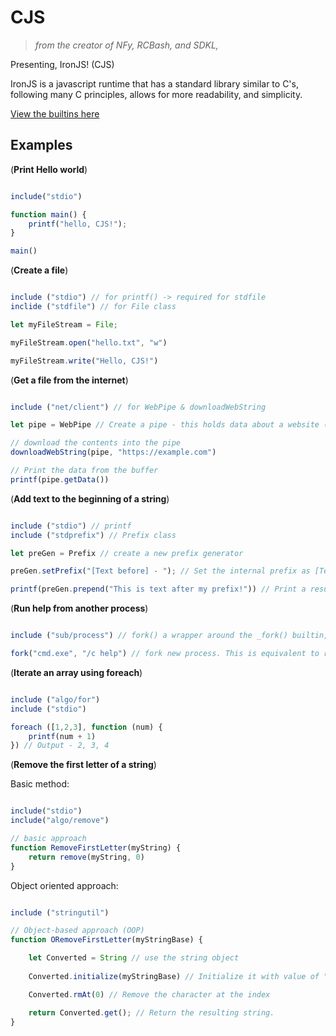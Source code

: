 # CJS

> *from the creator of NFy, RCBash, and SDKL,*

Presenting, IronJS! (CJS)

IronJS is a javascript runtime that has a standard library similar to C's, following many C principles, allows for more readability, and simplicity. 

[View the builtins here](./built.md)

## Examples
(**Print Hello world**)

```js

include("stdio")

function main() {
    printf("hello, CJS!");
}

main()

```

(**Create a file**)

```js

include ("stdio") // for printf() -> required for stdfile
inclide ("stdfile") // for File class

let myFileStream = File;

myFileStream.open("hello.txt", "w")

myFileStream.write("Hello, CJS!")

```

(**Get a file from the internet**)

```js

include ("net/client") // for WebPipe & downloadWebString

let pipe = WebPipe // Create a pipe - this holds data about a website (or website(s)) (a buffer)

// download the contents into the pipe
downloadWebString(pipe, "https://example.com")

// Print the data from the buffer
printf(pipe.getData())

```

(**Add text to the beginning of a string**)

```js

include ("stdio") // printf
include ("stdprefix") // Prefix class

let preGen = Prefix // create a new prefix generator

preGen.setPrefix("[Text before] - "); // Set the internal prefix as [Text before] - {TEXT}

printf(preGen.prepend("This is text after my prefix!")) // Print a result of prepending the text.

```

(**Run help from another process**)

```js

include ("sub/process") // fork() a wrapper around the _fork() builtin, objectively.

fork("cmd.exe", "/c help") // fork new process. This is equivalent to running cmd.exe /c help on the command line.

```

(**Iterate an array using foreach**)

```js

include ("algo/for")
include ("stdio")

foreach ([1,2,3], function (num) {
    printf(num + 1)
}) // Output - 2, 3, 4

```

(**Remove the first letter of a string**)

Basic method:

```js

include("stdio")
include("algo/remove")

// basic approach
function RemoveFirstLetter(myString) {
    return remove(myString, 0)
}

```

Object oriented approach:

```js

include ("stringutil")

// Object-based approach (OOP)
function ORemoveFirstLetter(myStringBase) {

    let Converted = String // use the string object
    
    Converted.initialize(myStringBase) // Initialize it with value of "myStringBase"

    Converted.rmAt(0) // Remove the character at the index

    return Converted.get(); // Return the resulting string.
}

```

```
